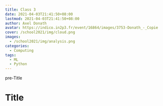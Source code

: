 ```yaml
---
title: Class 3
date: 2021-04-03T21:41:50+08:00
lastmod: 2021-04-03T21:41:50+08:00
author: Axel Donath
avatar: https://indico.in2p3.fr/event/16864/images/3753-Donath_-_Copie.JPG
cover: /school2021/img/cloud.png
images:
  - /school2021/img/analysis.png
categories:
  - Computing
tags:
  - ML
  - Python
---
```


pre-Title

<!--more-->

# Title
